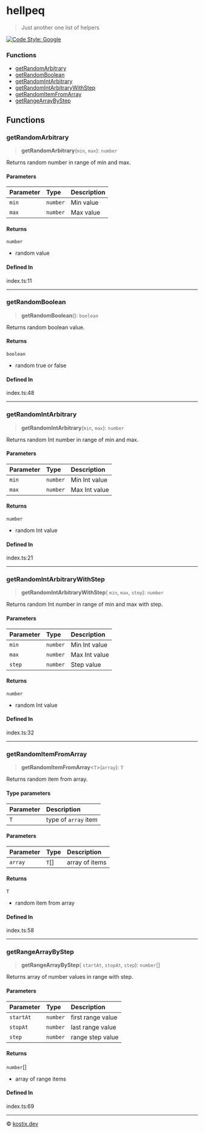 # hellpeq
> Just another one list of helpers

[![Code Style: Google](https://img.shields.io/badge/code%20style-google-blueviolet.svg)](https://github.com/google/gts)


<!--READMEQ:docsSection-->
### Functions

- [getRandomArbitrary](README.md#getrandomarbitrary)
- [getRandomBoolean](README.md#getrandomboolean)
- [getRandomIntArbitrary](README.md#getrandomintarbitrary)
- [getRandomIntArbitraryWithStep](README.md#getrandomintarbitrarywithstep)
- [getRandomItemFromArray](README.md#getrandomitemfromarray)
- [getRangeArrayByStep](README.md#getrangearraybystep)

## Functions

### getRandomArbitrary

> **getRandomArbitrary**(`min`, `max`): `number`

Returns random number in range of min and max.

#### Parameters

| Parameter | Type | Description |
| :------ | :------ | :------ |
| `min` | `number` | Min value |
| `max` | `number` | Max value |

#### Returns

`number`

- random value

#### Defined In

index.ts:11

***

### getRandomBoolean

> **getRandomBoolean**(): `boolean`

Returns random boolean value.

#### Returns

`boolean`

- random true or false

#### Defined In

index.ts:48

***

### getRandomIntArbitrary

> **getRandomIntArbitrary**(`min`, `max`): `number`

Returns random Int number in range of min and max.

#### Parameters

| Parameter | Type | Description |
| :------ | :------ | :------ |
| `min` | `number` | Min Int value |
| `max` | `number` | Max Int value |

#### Returns

`number`

- random Int value

#### Defined In

index.ts:21

***

### getRandomIntArbitraryWithStep

> **getRandomIntArbitraryWithStep**(
  `min`,
  `max`,
  `step`): `number`

Returns random Int number in range of min and max with step.

#### Parameters

| Parameter | Type | Description |
| :------ | :------ | :------ |
| `min` | `number` | Min Int value |
| `max` | `number` | Max Int value |
| `step` | `number` | Step value |

#### Returns

`number`

- random Int value

#### Defined In

index.ts:32

***

### getRandomItemFromArray

> **getRandomItemFromArray**<`T`>(`array`): `T`

Returns random item from array.

#### Type parameters

| Parameter | Description |
| :------ | :------ |
| `T` | type of `array` item |

#### Parameters

| Parameter | Type | Description |
| :------ | :------ | :------ |
| `array` | `T`[] | array of items |

#### Returns

`T`

- random item from array

#### Defined In

index.ts:58

***

### getRangeArrayByStep

> **getRangeArrayByStep**(
  `startAt`,
  `stopAt`,
  `step`): `number`[]

Returns array of number values in range with step.

#### Parameters

| Parameter | Type | Description |
| :------ | :------ | :------ |
| `startAt` | `number` | first range value |
| `stopAt` | `number` | last range value |
| `step` | `number` | range step value |

#### Returns

`number`[]

- array of range items

#### Defined In

index.ts:69
<!--/READMEQ:docsSection-->


---
© [kostix.dev][kostix-url]


[kostix-url]: https://kostix.dev
[threejs-url]: https://threejs.org
